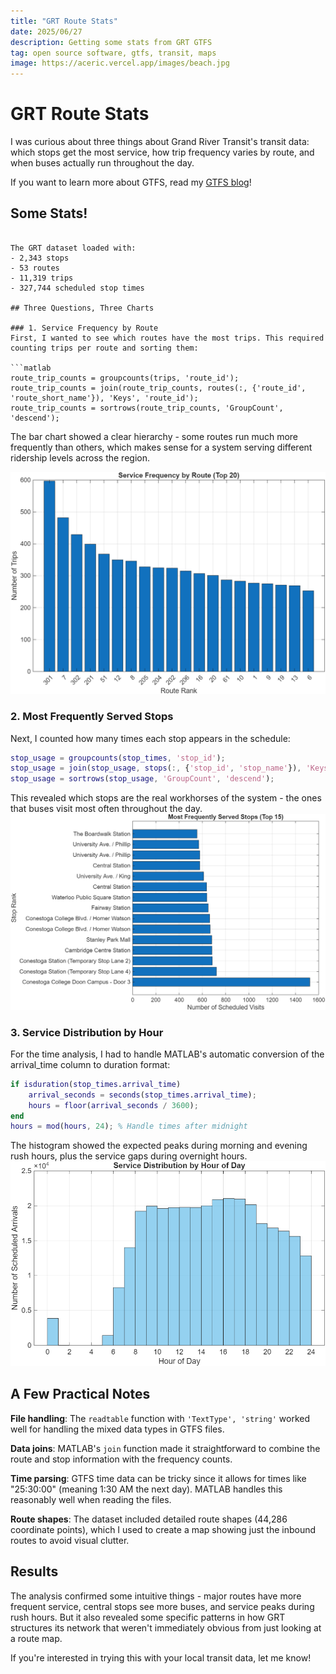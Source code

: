 ```yaml
---
title: "GRT Route Stats"
date: 2025/06/27
description: Getting some stats from GRT GTFS
tag: open source software, gtfs, transit, maps
image: https://aceric.vercel.app/images/beach.jpg
---
```


# GRT Route Stats

I was curious about three things about Grand River Transit's transit data: which stops get the most service, how trip frequency varies by route, and when buses actually run throughout the day.

If you want to learn more about GTFS, read my [GTFS blog](gtfs-101)!

## Some Stats!
```

The GRT dataset loaded with:
- 2,343 stops
- 53 routes  
- 11,319 trips
- 327,744 scheduled stop times

## Three Questions, Three Charts

### 1. Service Frequency by Route
First, I wanted to see which routes have the most trips. This required counting trips per route and sorting them:

```matlab
route_trip_counts = groupcounts(trips, 'route_id');
route_trip_counts = join(route_trip_counts, routes(:, {'route_id', 'route_short_name'}), 'Keys', 'route_id');
route_trip_counts = sortrows(route_trip_counts, 'GroupCount', 'descend');
```

The bar chart showed a clear hierarchy - some routes run much more frequently than others, which makes sense for a system serving different ridership levels across the region.

![Frequency](../../public/images/frequency.png)

### 2. Most Frequently Served Stops  
Next, I counted how many times each stop appears in the schedule:

```matlab
stop_usage = groupcounts(stop_times, 'stop_id');
stop_usage = join(stop_usage, stops(:, {'stop_id', 'stop_name'}), 'Keys', 'stop_id');
stop_usage = sortrows(stop_usage, 'GroupCount', 'descend');
```

This revealed which stops are the real workhorses of the system - the ones that buses visit most often throughout the day.
![Stop Usage](../../public/images/stop-usage.png)

### 3. Service Distribution by Hour
For the time analysis, I had to handle MATLAB's automatic conversion of the arrival_time column to duration format:

```matlab
if isduration(stop_times.arrival_time)
    arrival_seconds = seconds(stop_times.arrival_time);
    hours = floor(arrival_seconds / 3600);
end
hours = mod(hours, 24); % Handle times after midnight
```

The histogram showed the expected peaks during morning and evening rush hours, plus the service gaps during overnight hours.
![Service Hours](../../public/images/service-hours.png)

## A Few Practical Notes

**File handling**: The `readtable` function with `'TextType', 'string'` worked well for handling the mixed data types in GTFS files.

**Data joins**: MATLAB's `join` function made it straightforward to combine the route and stop information with the frequency counts.

**Time parsing**: GTFS time data can be tricky since it allows for times like "25:30:00" (meaning 1:30 AM the next day). MATLAB handles this reasonably well when reading the files.

**Route shapes**: The dataset included detailed route shapes (44,286 coordinate points), which I used to create a map showing just the inbound routes to avoid visual clutter.

## Results

The analysis confirmed some intuitive things - major routes have more frequent service, central stops see more buses, and service peaks during rush hours. But it also revealed some specific patterns in how GRT structures its network that weren't immediately obvious from just looking at a route map.

If you're interested in trying this with your local transit data, let me know!